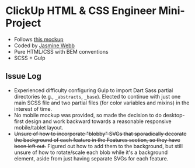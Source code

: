 # ClickUp HTML & CSS Engineer Mini-Project

- Follows [this mockup](https://www.figma.com/file/qNLG2DvzowucTvhyYoM6KB/HTML-and-CSS-Engineer-Mini-Project?node-id=0%3A1)
- Coded by [Jasmine Webb](https://www.jasminewebb.dev/)
- Pure HTML/CSS with BEM conventions
- SCSS + Gulp

## Issue Log

- Experienced difficulty configuring Gulp to import Dart Sass partial directories (e.g., `_abstracts`, `_base`). Elected to continue with just one main SCSS file and two partial files (for color variables and mixins) in the interest of time.
- No mobile mockup was provided, so made the decision to do desktop-first design and work backward towards a reasonable responsive mobile/tablet layout.
- ~~Unsure of how to incorporate "blobby" SVGs that sporadically decorate the background of each feature in the Features section, so they have been left out.~~ Figured out how to add them to the background, but still unsure of how to rotate/scale each blob while it's a background element, aside from just having separate SVGs for each feature.